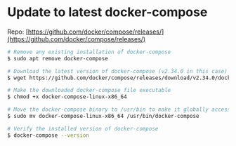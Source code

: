 # Update to latest docker-compose

Repo: [https://github.com/docker/compose/releases/](https://github.com/docker/compose/releases/)

```bash
# Remove any existing installation of docker-compose
$ sudo apt remove docker-compose

# Download the latest version of docker-compose (v2.34.0 in this case) for Linux (x86_64 architecture)
$ wget https://github.com/docker/compose/releases/download/v2.34.0/docker-compose-linux-x86_64

# Make the downloaded docker-compose file executable
$ chmod +x docker-compose-linux-x86_64

# Move the docker-compose binary to /usr/bin to make it globally accessible
$ sudo mv docker-compose-linux-x86_64 /usr/bin/docker-compose

# Verify the installed version of docker-compose
$ docker-compose --version
```